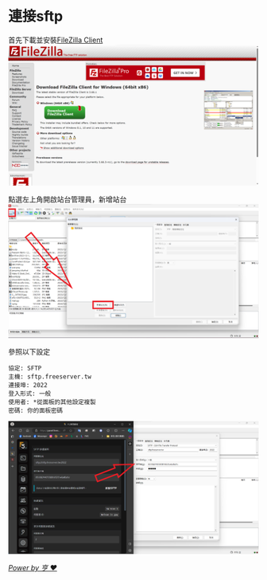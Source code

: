 # 連接sftp

首先下載並安裝[FileZilla Client](https://filezilla-project.org/download.php)
![img](/img/panels/sftp.png)

點選左上角開啟站台管理員，新增站台
![img](/img/panels/sftp-1.png)

參照以下設定
```
協定: SFTP
主機: sftp.freeserver.tw
連接埠: 2022
登入形式: 一般
使用者: *從面板的其他設定複製
密碼: 你的面板密碼
```
![img](/img/panels/sftp-2.png)

*[Power by 亨 ❤](https://github.com/HansHans135)*